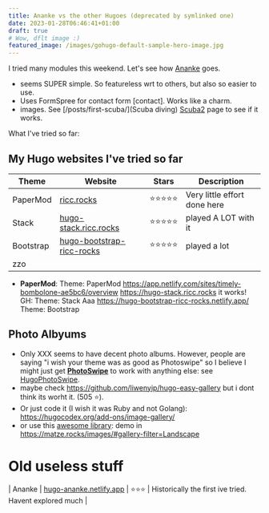 ```yaml
---
title: Ananke vs the other Hugoes (deprecated by symlinked one)
date: 2023-01-28T06:46:41+01:00
draft: true
# Wow, dflt image :)
featured_image: /images/gohugo-default-sample-hero-image.jpg
---
```


I tried many modules this weekend. Let's see how [Ananke](https://github.com/theNewDynamic/gohugo-theme-ananke) goes.

* seems SUPER simple. So featureless wrt to others, but also so easier to use.
* Uses FormSpree for contact form [contact]. Works like a charm.
* images. See [/posts/first-scuba/](Scuba diving) <a href="/posts/first-scuba/">Scuba2</a> page to see if it works.

What I've tried so far:

## My Hugo websites I've tried so far

| Theme  | Website     | Stars | Description |
| ----------- | ----------- | ------ | ----------- |
| PaperMod    | [ricc.rocks](https://ricc.rocks/) |⭐️⭐️⭐️⭐️⭐️      | Very little effort done here |
| Stack       | [hugo-stack.ricc.rocks](https://hugo-stack.ricc.rocks) |⭐️⭐️⭐️⭐️⭐️ | played A LOT with it |
| Bootstrap   | [hugo-bootstrap-ricc-rocks](https://hugo-bootstrap-ricc-rocks.netlify.app/) | ⭐️⭐️⭐️⭐️⭐️ | played a lot |
| zzo

* **PaperMod**:
Theme: PaperMod
https://app.netlify.com/sites/timely-bombolone-ae5bc6/overview
https://hugo-stack.ricc.rocks it works!
GH:
Theme: Stack
Aaa
https://hugo-bootstrap-ricc-rocks.netlify.app/
Theme: Bootstrap


## Photo Albyums

* Only XXX seems to have decent photo albums. However, people are saying "i wish your theme was as good as Photoswipe" so I believe I might just get [**PhotoSwipe**](https://photoswipe.com/) to work with anything else: see [HugoPhotoSwipe](https://github.com/GjjvdBurg/HugoPhotoSwipe).
* maybe check https://github.com/liwenyip/hugo-easy-gallery but i dont think its worht it. (505 ⭐️).
* Or just code it (I wish it was Ruby and not Golang): https://hugocodex.org/add-ons/image-gallery/
* or use this [awesome library](https://github.com/mfg92/hugo-shortcode-gallery): demo in https://matze.rocks/images/#gallery-filter=Landscape


# Old useless stuff

| Ananke      | [hugo-ananke.netlify.app](https://hugo-ananke.netlify.app)        | ⭐️⭐️⭐️ | Historically the first ive tried. Havent explored much |
